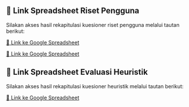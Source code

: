 ## 📁 Link Spreadsheet Riset Pengguna

Silakan akses hasil rekapitulasi kuesioner riset pengguna melalui tautan berikut:

[🔗 Link ke Google Spreadsheet](https://docs.google.com/spreadsheets/d/1THCf0wthZxHMptfhgkHy-wfcI6lGop-m_WFTjlzaLFg/edit?usp=sharing)

[🔗 Link ke Google Spreadsheet](https://docs.google.com/spreadsheets/d/1eLnqFfYpL6vCaLr5fkjtvctSjIUzufJqaW7pm9lJVVI/edit?usp=sharing)


## 📁 Link Spreadsheet Evaluasi Heuristik

Silakan akses hasil rekapitulasi kuesioner heuristik melalui tautan berikut:

[🔗 Link ke Google Spreadsheet](https://docs.google.com/spreadsheets/d/1eLnqFfYpL6vCaLr5fkjtvctSjIUzufJqaW7pm9lJVVI/edit?usp=sharing)

